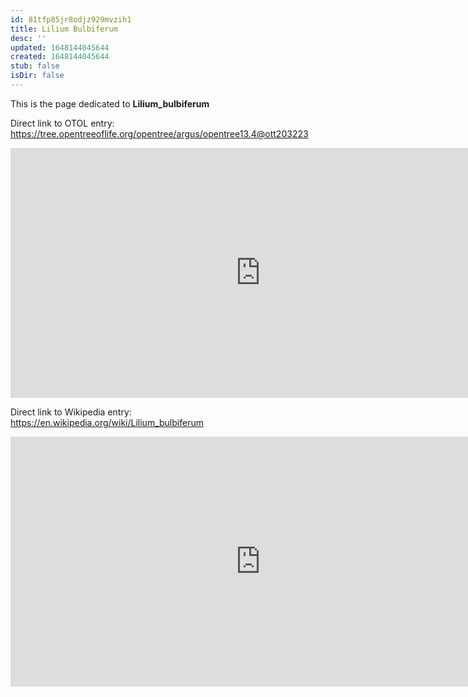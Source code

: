 ```yaml
---
id: 81tfp85jr8odjz929mvzih1
title: Lilium Bulbiferum
desc: ''
updated: 1648144045644
created: 1648144045644
stub: false
isDir: false
---
```

This is the page dedicated to **Lilium_bulbiferum**


Direct link to OTOL entry: https://tree.opentreeoflife.org/opentree/argus/opentree13.4@ott203223



<html>
    <body>
    <iframe src="https://tree.opentreeoflife.org/opentree/argus/opentree13.4@ott203223"
    width="800" height="400" frameborder="0" allowfullscreen> </iframe>
    </body>
</html>
    


Direct link to Wikipedia entry: https://en.wikipedia.org/wiki/Lilium_bulbiferum



<html>
    <body>
    <iframe src="https://en.wikipedia.org/wiki/Lilium_bulbiferum"
    width="800" height="400" frameborder="0" allowfullscreen> </iframe>
    </body>
</html>
    
